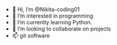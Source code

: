 - 👋 Hi, I’m @Nikita-coding01
- 👀 I’m interested in programming
- 🌱 I’m currently learning Python.
- 💞️ I’m looking to collaborate on projects 
- 📫 
git software 
<!---
Nikita-coding01/Nikita-coding01 is a ✨ special ✨ repository because its `README.md` (this file) appears on your GitHub profile.
You can click the Preview link to take a look at your changes.
--->
